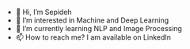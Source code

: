- 👋 Hi, I’m Sepideh
- 👀 I’m interested in Machine and Deep Learning 
- 🌱 I’m currently learning NLP and Image Processing
- 📫 How to reach me? I am available on LinkedIn 

<!---
Sepidehafshar1773/Sepidehafshar1773 is a ✨ special ✨ repository because its `README.md` (this file) appears on your GitHub profile.
You can click the Preview link to take a look at your changes.
--->

